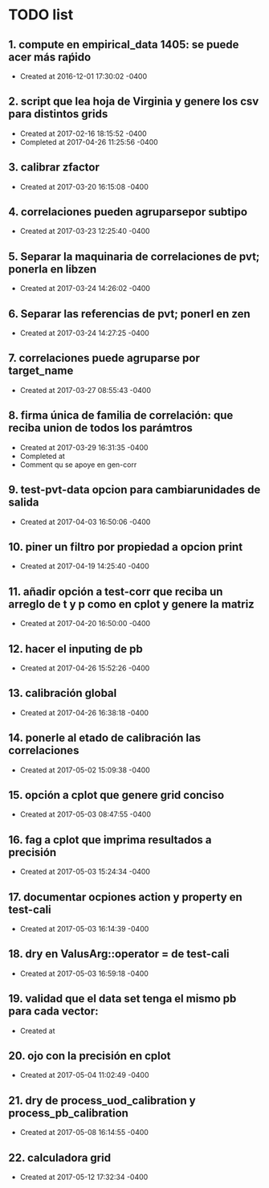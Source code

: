 # TODO list
## 1. compute en empirical_data 1405: se puede acer más raṕido
- Created at   2016-12-01 17:30:02 -0400

## 2. script que lea hoja de Virginia y genere los csv para distintos grids
- Created at   2017-02-16 18:15:52 -0400
- Completed at 2017-04-26 11:25:56 -0400

## 3. calibrar zfactor
- Created at   2017-03-20 16:15:08 -0400

## 4. correlaciones pueden agruparsepor subtipo
- Created at   2017-03-23 12:25:40 -0400

## 5. Separar la maquinaria de correlaciones de pvt; ponerla en libzen
- Created at   2017-03-24 14:26:02 -0400

## 6. Separar las referencias de pvt; ponerl en zen
- Created at   2017-03-24 14:27:25 -0400

## 7. correlaciones puede agruparse por target_name
- Created at   2017-03-27 08:55:43 -0400

## 8. firma única de familia de correlación: que reciba union de todos los parámtros
- Created at   2017-03-29 16:31:35 -0400
- Completed at 
- Comment      qu se apoye en gen-corr

## 9. test-pvt-data opcion para cambiarunidades de salida
- Created at   2017-04-03 16:50:06 -0400

## 10. piner un filtro por propiedad a opcion print
- Created at   2017-04-19 14:25:40 -0400

## 11. añadir opción a test-corr que reciba un arreglo de t y p como en cplot y genere la matriz
- Created at   2017-04-20 16:50:00 -0400

## 12. hacer el inputing de pb
- Created at   2017-04-26 15:52:26 -0400

## 13. calibración global
- Created at   2017-04-26 16:38:18 -0400

## 14. ponerle al etado de calibración las correlaciones
- Created at   2017-05-02 15:09:38 -0400

## 15. opción a cplot que genere grid conciso
- Created at   2017-05-03 08:47:55 -0400

## 16. fag a cplot que imprima resultados a precisión
- Created at   2017-05-03 15:24:34 -0400

## 17. documentar ocpiones action y property en test-cali
- Created at   2017-05-03 16:14:39 -0400

## 18. dry en ValusArg::operator = de test-cali
- Created at   2017-05-03 16:59:18 -0400

## 19. validad que el data set tenga el mismo pb para cada vector: 
- Created at   

## 20. ojo con la precisión en cplot
- Created at   2017-05-04 11:02:49 -0400

## 21. dry de process_uod_calibration y process_pb_calibration
- Created at   2017-05-08 16:14:55 -0400

## 22. calculadora grid
- Created at   2017-05-12 17:32:34 -0400

